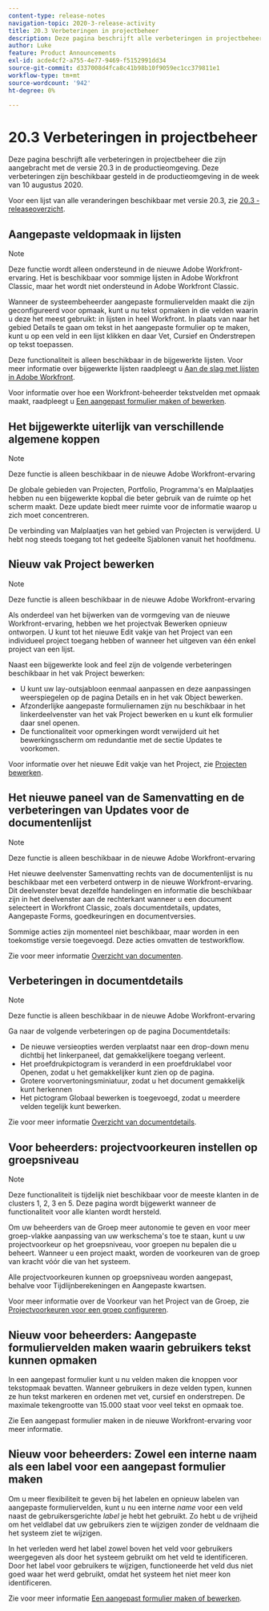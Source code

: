 ```yaml
---
content-type: release-notes
navigation-topic: 2020-3-release-activity
title: 20.3 Verbeteringen in projectbeheer
description: Deze pagina beschrijft alle verbeteringen in projectbeheer die zijn aangebracht met de versie 20.3 in de productieomgeving. Deze verbeteringen zijn beschikbaar gesteld in de productieomgeving in de week van 10 augustus 2020.
author: Luke
feature: Product Announcements
exl-id: acde4cf2-a755-4e77-9469-f5152991dd34
source-git-commit: d337008d4fca8c41b98b10f9059ec1cc379811e1
workflow-type: tm+mt
source-wordcount: '942'
ht-degree: 0%

---
```


# 20.3 Verbeteringen in projectbeheer

Deze pagina beschrijft alle verbeteringen in projectbeheer die zijn aangebracht met de versie 20.3 in de productieomgeving. Deze verbeteringen zijn beschikbaar gesteld in de productieomgeving in de week van 10 augustus 2020.

Voor een lijst van alle veranderingen beschikbaar met versie 20.3, zie [20.3 - releaseoverzicht](../../../product-announcements/product-releases/20.3-release-activity/20.3-release-overview.md).

## Aangepaste veldopmaak in lijsten

>[!NOTE]
>
>Deze functie wordt alleen ondersteund in de nieuwe Adobe Workfront-ervaring. Het is beschikbaar voor sommige lijsten in Adobe Workfront Classic, maar het wordt niet ondersteund in Adobe Workfront Classic.

Wanneer de systeembeheerder aangepaste formuliervelden maakt die zijn geconfigureerd voor opmaak, kunt u nu tekst opmaken in die velden waarin u deze het meest gebruikt: in lijsten in heel Workfront. In plaats van naar het gebied Details te gaan om tekst in het aangepaste formulier op te maken, kunt u op een veld in een lijst klikken en daar Vet, Cursief en Onderstrepen op tekst toepassen.

Deze functionaliteit is alleen beschikbaar in de bijgewerkte lijsten. Voor meer informatie over bijgewerkte lijsten raadpleegt u [Aan de slag met lijsten in Adobe Workfront](../../../workfront-basics/navigate-workfront/use-lists/view-items-in-a-list.md).

Voor informatie over hoe een Workfront-beheerder tekstvelden met opmaak maakt, raadpleegt u [Een aangepast formulier maken of bewerken](../../../administration-and-setup/customize-workfront/create-manage-custom-forms/create-or-edit-a-custom-form.md).

## Het bijgewerkte uiterlijk van verschillende algemene koppen

>[!NOTE]
>
>Deze functie is alleen beschikbaar in de nieuwe Adobe Workfront-ervaring

De globale gebieden van Projecten, Portfolio, Programma&#39;s en Malplaatjes hebben nu een bijgewerkte kopbal die beter gebruik van de ruimte op het scherm maakt. Deze update biedt meer ruimte voor de informatie waarop u zich moet concentreren.

De verbinding van Malplaatjes van het gebied van Projecten is verwijderd. U hebt nog steeds toegang tot het gedeelte Sjablonen vanuit het hoofdmenu.

## Nieuw vak Project bewerken

>[!NOTE]
>
>Deze functie is alleen beschikbaar in de nieuwe Adobe Workfront-ervaring

Als onderdeel van het bijwerken van de vormgeving van de nieuwe Workfront-ervaring, hebben we het projectvak Bewerken opnieuw ontworpen. U kunt tot het nieuwe Edit vakje van het Project van een individueel project toegang hebben of wanneer het uitgeven van één enkel project van een lijst.

Naast een bijgewerkte look and feel zijn de volgende verbeteringen beschikbaar in het vak Project bewerken:

* U kunt uw lay-outsjabloon eenmaal aanpassen en deze aanpassingen weerspiegelen op de pagina Details en in het vak Object bewerken.
* Afzonderlijke aangepaste formuliernamen zijn nu beschikbaar in het linkerdeelvenster van het vak Project bewerken en u kunt elk formulier daar snel openen.
* De functionaliteit voor opmerkingen wordt verwijderd uit het bewerkingsscherm om redundantie met de sectie Updates te voorkomen.

<!--
<p data-mc-conditions="QuicksilverOrClassic.Draft mode">For information about the new Edit Box box, see "New Edit Object box" (NEW ARTICLE, LINK LATER!!).</p>
-->

Voor informatie over het nieuwe Edit vakje van het Project, zie [Projecten bewerken](../../../manage-work/projects/manage-projects/edit-projects.md).

## Het nieuwe paneel van de Samenvatting en de verbeteringen van Updates voor de documentenlijst

>[!NOTE]
>
>Deze functie is alleen beschikbaar in de nieuwe Adobe Workfront-ervaring

Het nieuwe deelvenster Samenvatting rechts van de documentenlijst is nu beschikbaar met een verbeterd ontwerp in de nieuwe Workfront-ervaring. Dit deelvenster bevat dezelfde handelingen en informatie die beschikbaar zijn in het deelvenster aan de rechterkant wanneer u een document selecteert in Workfront Classic, zoals documentdetails, updates, Aangepaste Forms, goedkeuringen en documentversies.

Sommige acties zijn momenteel niet beschikbaar, maar worden in een toekomstige versie toegevoegd. Deze acties omvatten de testworkflow.

Zie voor meer informatie [Overzicht van documenten](../../../documents/managing-documents/summary-for-documents.md).

## Verbeteringen in documentdetails

>[!NOTE]
>
>Deze functie is alleen beschikbaar in de nieuwe Adobe Workfront-ervaring

Ga naar de volgende verbeteringen op de pagina Documentdetails:

* De nieuwe versieopties werden verplaatst naar een drop-down menu dichtbij het linkerpaneel, dat gemakkelijkere toegang verleent.
* Het proefdrukpictogram is veranderd in een proefdruklabel voor Openen, zodat u het gemakkelijker kunt zien op de pagina.
* Grotere voorvertoningsminiatuur, zodat u het document gemakkelijk kunt herkennen
* Het pictogram Globaal bewerken is toegevoegd, zodat u meerdere velden tegelijk kunt bewerken.

Zie voor meer informatie [Overzicht van documentdetails](../../../documents/managing-documents/document-details-overview.md).

## Voor beheerders: projectvoorkeuren instellen op groepsniveau

>[!NOTE]
>
>Deze functionaliteit is tijdelijk niet beschikbaar voor de meeste klanten in de clusters 1, 2, 3 en 5. Deze pagina wordt bijgewerkt wanneer de functionaliteit voor alle klanten wordt hersteld.

Om uw beheerders van de Groep meer autonomie te geven en voor meer groep-vlakke aanpassing van uw werkschema&#39;s toe te staan, kunt u uw projectvoorkeur op het groepsniveau, voor groepen nu bepalen die u beheert. Wanneer u een project maakt, worden de voorkeuren van de groep van kracht vóór die van het systeem.

Alle projectvoorkeuren kunnen op groepsniveau worden aangepast, behalve voor Tijdlijnberekeningen en Aangepaste kwartsen.

Voor meer informatie over de Voorkeur van het Project van de Groep, zie [Projectvoorkeuren voor een groep configureren](../../../administration-and-setup/manage-groups/create-and-manage-groups/configure-project-preferences-group.md).

## Nieuw voor beheerders: Aangepaste formuliervelden maken waarin gebruikers tekst kunnen opmaken

In een aangepast formulier kunt u nu velden maken die knoppen voor tekstopmaak bevatten. Wanneer gebruikers in deze velden typen, kunnen ze hun tekst markeren en ordenen met vet, cursief en onderstrepen. De maximale tekengrootte van 15.000 staat voor veel tekst en opmaak toe.

Zie Een aangepast formulier maken in de nieuwe Workfront-ervaring voor meer informatie.

## Nieuw voor beheerders: Zowel een interne naam als een label voor een aangepast formulier maken

Om u meer flexibiliteit te geven bij het labelen en opnieuw labelen van aangepaste formuliervelden, kunt u nu een interne *name* voor een veld naast de gebruikersgerichte *label* je hebt het gebruikt. Zo hebt u de vrijheid om het veldlabel dat uw gebruikers zien te wijzigen zonder de veldnaam die het systeem ziet te wijzigen.

In het verleden werd het label zowel boven het veld voor gebruikers weergegeven als door het systeem gebruikt om het veld te identificeren. Door het label voor gebruikers te wijzigen, functioneerde het veld dus niet goed waar het werd gebruikt, omdat het systeem het niet meer kon identificeren.

Zie voor meer informatie [Een aangepast formulier maken of bewerken](../../../administration-and-setup/customize-workfront/create-manage-custom-forms/create-or-edit-a-custom-form.md).

